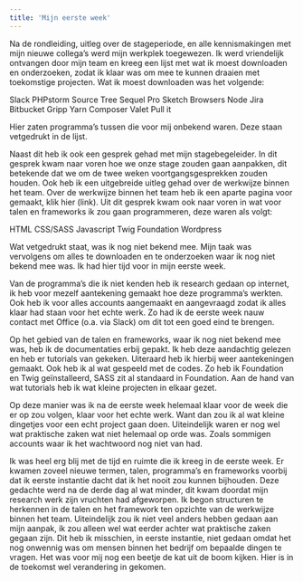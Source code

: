 ```yaml
---
title: 'Mijn eerste week'
---
```


Na de rondleiding, uitleg over de stageperiode, en alle kennismakingen met mijn nieuwe collega’s werd mijn werkplek toegewezen. Ik werd vriendelijk ontvangen door mijn team en kreeg een lijst met wat ik moest downloaden en onderzoeken, zodat ik klaar was om mee te kunnen draaien met toekomstige projecten. Wat ik moest downloaden was het volgende:

Slack
PHPstorm
Source Tree
Sequel Pro
Sketch
Browsers
Node
Jira
Bitbucket
Gripp
Yarn
Composer
Valet
Pull it

Hier zaten programma’s tussen die voor mij onbekend waren. Deze staan vetgedrukt in de lijst. 

Naast dit heb ik ook een gesprek gehad met mijn stagebegeleider. In dit gesprek kwam naar voren hoe we onze stage zouden gaan aanpakken, dit betekende dat we om de twee weken voortgangsgesprekken zouden houden. Ook heb ik een uitgebreide uitleg gehad over de werkwijze binnen het team. Over de werkwijze binnen het team heb ik een aparte pagina voor gemaakt, klik hier (link). Uit dit gesprek kwam ook naar voren in wat voor talen en frameworks ik zou gaan programmeren, deze waren als volgt:

HTML
CSS/SASS
Javascript
Twig
Foundation
Wordpress

Wat vetgedrukt staat, was ik nog niet bekend mee. Mijn taak was vervolgens om alles te downloaden en te onderzoeken waar ik nog niet bekend mee was. Ik had hier tijd voor in mijn eerste week. 

Van de programma’s die ik niet kenden heb ik research gedaan op internet, ik heb voor mezelf aantekening gemaakt hoe deze programma’s werkten. Ook heb ik voor alles accounts aangemaakt en aangevraagd zodat ik alles klaar had staan voor het echte werk. Zo had ik de eerste week nauw contact met Office (o.a. via Slack) om dit tot een goed eind te brengen. 

Op het gebied van de talen en frameworks, waar ik nog niet bekend mee was, heb ik de documentaties erbij gepakt. Ik heb deze aandachtig gelezen en heb er tutorials van gekeken. Uiteraard heb ik hierbij weer aantekeningen gemaakt. Ook heb ik al wat gespeeld met de codes. Zo heb ik Foundation en Twig geïnstalleerd, SASS zit al standaard in Foundation. Aan de hand van wat tutorials heb ik wat kleine projecten in elkaar gezet.

Op deze manier was ik na de eerste week helemaal klaar voor de week die er op zou volgen, klaar voor het echte werk. Want dan zou ik al wat kleine dingetjes voor een echt project gaan doen. Uiteindelijk waren er nog wel wat praktische zaken wat niet helemaal op orde was. Zoals sommigen accounts waar ik het wachtwoord nog niet van had.

Ik was heel erg blij met de tijd en ruimte die ik kreeg in de eerste week. Er kwamen zoveel nieuwe termen, talen, programma’s en frameworks voorbij dat ik eerste instantie dacht dat ik het nooit zou kunnen bijhouden. Deze gedachte werd na de derde dag al wat minder, dit kwam doordat mijn research werk zijn vruchten had afgeworpen. Ik begon structuren te herkennen in de talen en het framework ten opzichte van de werkwijze binnen het team. Uiteindelijk zou ik niet veel anders hebben gedaan aan mijn aanpak, ik zou alleen wel wat eerder achter wat praktische zaken gegaan zijn. Dit heb ik misschien, in eerste instantie, niet gedaan omdat het nog onwennig was om mensen binnen het bedrijf om bepaalde dingen te vragen. Het was voor mij nog een beetje de kat uit de boom kijken. Hier is in de toekomst wel verandering in gekomen.

